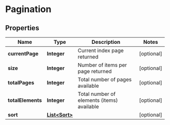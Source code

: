 

# Pagination

## Properties

Name | Type | Description | Notes
------------ | ------------- | ------------- | -------------
**currentPage** | **Integer** | Current index page returned |  [optional]
**size** | **Integer** | Number of items per page returned |  [optional]
**totalPages** | **Integer** | Total number of pages available |  [optional]
**totalElements** | **Integer** | Total number of elements (items) available |  [optional]
**sort** | [**List&lt;Sort&gt;**](Sort.md) |  |  [optional]




